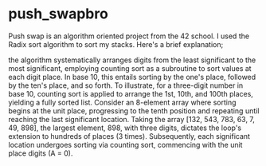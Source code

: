 # push_swapbro

Push swap is an algorithm oriented project from the 42 school. 
I used the Radix sort algorithm to sort my stacks. Here's a brief explanation; 

the algorithm systematically arranges digits from the least significant to the most significant, 
employing counting sort as a subroutine to sort values at each digit place. In base 10, this entails sorting by the one's place, 
followed by the ten's place, and so forth. To illustrate, for a three-digit number in base 10, counting sort is applied 
to arrange the 1st, 10th, and 100th places, yielding a fully sorted list. Consider an 8-element array where sorting begins at the unit place, 
progressing to the tenth position and repeating until reaching the last significant location. Taking the array [132, 543, 783, 63, 7, 49, 898], 
the largest element, 898, with three digits, dictates the loop's extension to hundreds of places (3 times). Subsequently, each significant location undergoes 
sorting via counting sort, commencing with the unit place digits (A = 0).
